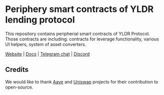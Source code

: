 # Periphery smart contracts of YLDR lending protocol

This repository contains peripherial smart contracts of YLDR Protocol. Those contracts are including: contracts for leverage functionality, various UI helpers, system of asset converters.

[Website](https://yldr.com) |
[Docs](https://yldr.gitbook.io/yldr/) |
[Telegram chat](https://t.me/yldrcom) |
[Discord](https://discord.com/invite/ZvcHr8nkWQ)

## Credits
We would like to thank [Aave](https://github.com/aave/aave-v3-core) and [Uniswap](https://github.com/Uniswap/v3-core) projects for their contribution to open-source.
